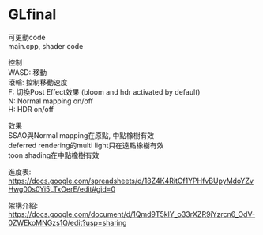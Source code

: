 # GLfinal

可更動code <br/>
main.cpp, shader code <br/>

控制 <br/>
WASD: 移動 <br/>
滾輪: 控制移動速度 <br/>
F: 切換Post Effect效果 (bloom and hdr activated by default) <br/> 
N: Normal mapping on/off <br/> 
H: HDR on/off <br/>

效果 <br/>
SSAO與Normal mapping在原點, 中點橡樹有效 <br/>
deferred rendering的multi light只在遠點橡樹有效 <br/>
toon shading在中點橡樹有效 <br/>

進度表: https://docs.google.com/spreadsheets/d/18Z4K4RitCf1YPHfvBUpyMdoYZvHwg00s0Yi5LTxOerE/edit#gid=0 <br/>

架構介紹: https://docs.google.com/document/d/1Qmd9T5klY_o33rXZR9iYzrcn6_OdV-0ZWEkoMNGzs1Q/edit?usp=sharing <br/>
